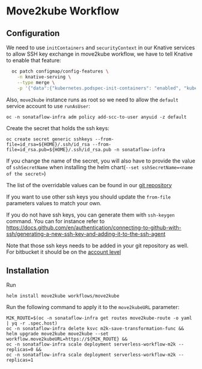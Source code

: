 # Move2kube Workflow

## Configuration

We need to use `initContainers` and `securityContext` in our Knative services to allow SSH key exchange in move2kube workflow, we have to tell Knative to enable that feature:
```bash
  oc patch configmap/config-features \
    -n knative-serving \
    --type merge \
    -p '{"data":{"kubernetes.podspec-init-containers": "enabled", "kubernetes.podspec-securitycontext": "enabled"}}'

```

Also, `move2kube` instance runs as root so we need to allow the `default` service account to use `runAsUser`:
```console
oc -n sonataflow-infra adm policy add-scc-to-user anyuid -z default
```

Create the secret that holds the ssh keys:
```console
oc create secret generic sshkeys --from-file=id_rsa=${HOME}/.ssh/id_rsa --from-file=id_rsa.pub=${HOME}/.ssh/id_rsa.pub -n sonataflow-infra
```
If you change the name of the secret, you will also have to provide the value of `sshSecretName` when installing the helm chart(`--set sshSecretName=<name of the secret>`)

The list of the overridable values can be found in our [git repository](https://github.com/parodos-dev/serverless-workflows-helm/blob/main/charts/workflows/charts/move2kube/values.yaml)

If you want to use other ssh keys you should update the `from-file` parameters values to match your own.

If you do not have ssh keys, you can generate them with `ssh-keygen` command. You can for instance refer to https://docs.github.com/en/authentication/connecting-to-github-with-ssh/generating-a-new-ssh-key-and-adding-it-to-the-ssh-agent 

Note that those ssh keys needs to be added in your git repository as well. For bitbucket it should be on the [account level](https://bitbucket.org/account/settings/ssh-keys/)

## Installation

Run 
```console
helm install move2kube workflows/move2kube
```
Run the following command to apply it to the `move2kubeURL` parameter:
```console
M2K_ROUTE=$(oc -n sonataflow-infra get routes move2kube-route -o yaml | yq -r .spec.host)
oc -n sonataflow-infra delete ksvc m2k-save-transformation-func &&
helm upgrade move2kube move2kube --set workflow.move2kubeURL=https://${M2K_ROUTE} &&
oc -n sonataflow-infra scale deployment serverless-workflow-m2k --replicas=0 &&
oc -n sonataflow-infra scale deployment serverless-workflow-m2k --replicas=1
```
